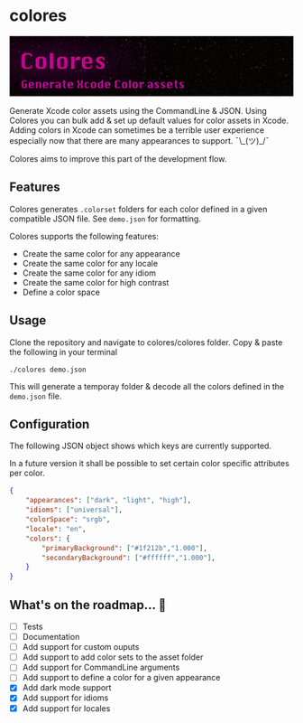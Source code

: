 # colores
![](./img/colores.png)

Generate Xcode color assets using the CommandLine &amp; JSON. Using Colores you can bulk add & set up default values for color assets in Xcode.
Adding colors in Xcode can sometimes be a terrible user experience especially now that there are many appearances to support. ¯\\\_(ツ)_/¯ 

Colores aims to improve this part of the development flow. 

## Features

Colores generates `.colorset`  folders for each color defined in a given compatible JSON file. See `demo.json` for formatting. 

Colores supports the following features:

- Create the same color for any appearance
- Create the same color for any locale
- Create the same color for any idiom
- Create the same color for high contrast
- Define a color space

## Usage

Clone the repository and navigate to colores/colores folder. Copy & paste the following in your terminal 

```
./colores demo.json
```

This will generate a temporay folder & decode all the colors defined in the `demo.json` file.

## Configuration

The following JSON object shows which keys are currently supported. 

In a future version it shall be possible to set certain color specific attributes per color.

```json
{
    "appearances": ["dark", "light", "high"],
    "idioms": ["universal"],
    "colorSpace": "srgb",
    "locale": "en",
    "colors": {
        "primaryBackground": ["#1f212b","1.000"],
        "secondaryBackground": ["#ffffff","1.000"],
    }
}
```

## What's on the roadmap... 🚀
- [ ] Tests
- [ ] Documentation
- [ ] Add support for custom ouputs
- [ ] Add support to add color sets to the asset folder
- [ ] Add support for CommandLine arguments
- [ ] Add support to define a color for a given appearance
- [x] Add dark mode support
- [x] Add support for idioms
- [x] Add support for locales
